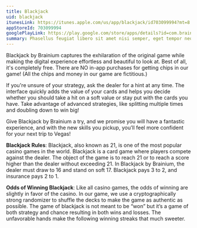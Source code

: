 ```yaml
---
title: Blackjack
uid: blackjack
itunesLink: https://itunes.apple.com/us/app/blackjack/id703099994?mt=8
appStoreId: 703099994
googlePlayLink: https://play.google.com/store/apps/details?id=com.brainium.blackjack
summary: Phasellus feugiat libero sit amet nisi semper, eget tempor neque.
---
```


Blackjack by Brainium captures the exhilaration of the original game while making the digital experience effortless and beautiful to look at. Best of all, it's completely free. There are NO in-app purchases for getting chips in our game! (All the chips and money in our game are fictitious.)

If you're unsure of your strategy, ask the dealer for a hint at any time. The interface quickly adds the value of your cards and helps you decide whether you should take a hit on a soft value or stay put with the cards you have. Take advantage of advanced strategies, like splitting multiple times and doubling down to win big!

Give Blackjack by Brainium a try, and we promise you will have a fantastic experience, and with the new skills you pickup, you’ll feel more confident for your next trip to Vegas!

**Blackjack Rules**: Blackjack, also known as 21, is one of the most popular casino games in the world. Blackjack is a card game where players compete against the dealer. The object of the game is to reach 21 or to reach a score higher than the dealer without exceeding 21. In Blackjack by Brainium, the dealer must draw to 16 and stand on soft 17. Blackjack pays 3 to 2, and insurance pays 2 to 1.

**Odds of Winning Blackjack**: Like all casino games, the odds of winning are slightly in favor of the casino. In our game, we use a cryptographically strong randomizer to shuffle the decks to make the game as authentic as possible. The game of blackjack is not meant to be “won” but it’s a game of both strategy and chance resulting in both wins and losses. The unfavorable hands make the following winning streaks that much sweeter.

